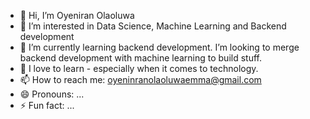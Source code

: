 - 👋 Hi, I’m Oyeniran Olaoluwa
- 👀 I’m interested in Data Science, Machine Learning and Backend development
- 🌱 I’m currently learning backend development. I’m looking to merge backend development with machine learning to build stuff.
- 💞️ I love to learn - especially when it comes to technology.
- 📫 How to reach me: oyeninranolaoluwaemma@gmail.com
- 😄 Pronouns: ...
- ⚡ Fun fact: ...

<!---
yr-ola/yr-ola is a ✨ special ✨ repository because its `README.md` (this file) appears on your GitHub profile.
You can click the Preview link to take a look at your changes.
--->
